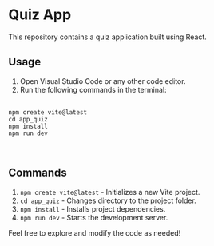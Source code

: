 <!DOCTYPE html>
<html lang="en">

<head>
    <meta charset="UTF-8">
    <meta name="viewport" content="width=device-width, initial-scale=1.0">
</head>

<body>
    <h1>Quiz App</h1>
    <p>This repository contains a quiz application built using React.</p>
    <h2>Usage</h2>
    <ol>
        <li>Open Visual Studio Code or any other code editor.</li>
        <li>Run the following commands in the terminal:</li>
    </ol>
    <pre>
        <code>
npm create vite@latest
cd app_quiz
npm install
npm run dev
        </code>
    </pre>
    <h2>Commands</h2>
    <ol>
        <li><code>npm create vite@latest</code> - Initializes a new Vite project.</li>
        <li><code>cd app_quiz</code> - Changes directory to the project folder.</li>
        <li><code>npm install</code> - Installs project dependencies.</li>
        <li><code>npm run dev</code> - Starts the development server.</li>
    </ol>
    <p>Feel free to explore and modify the code as needed!</p>
</body>

</html>

